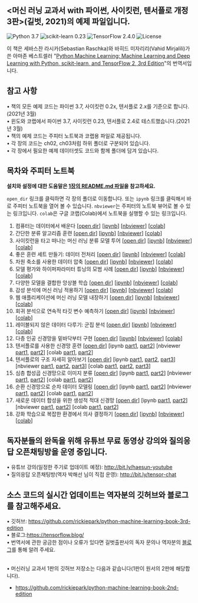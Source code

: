 ## <머신 러닝 교과서 with 파이썬, 사이킷런, 텐서플로 개정 3판>(길벗, 2021)의 예제 파일입니다.

![Python 3.7](https://img.shields.io/badge/Python-3.7-blue.svg?style=plastic)
![scikit-learn 0.23](https://img.shields.io/badge/scikit--learn-0.24.0-red.svg?style=plastic)
![TensorFlow 2.4.0](https://img.shields.io/badge/TensorFlow-2.4.0-orange.svg?style=plastic)
![License](https://img.shields.io/badge/Code%20License-MIT-blue.svg?style=plastic)


이 책은 세바스찬 라시카(Sebastian Raschka)와 바히드 미자리리(Vahid Mirjalili)가 쓴 아마존 베스트셀러 "[Python Machine Learning: Machine Learning and Deep Learning with Python, scikit-learn, and TensorFlow 2, 3rd Edition](https://www.amazon.com/Python-Machine-Learning-scikit-learn-TensorFlow/dp/1789955750/)"의 번역서입니다.

## 참고 사항

• 책의 모든 예제 코드는 파이썬 3.7, 사이킷런 0.2x, 텐서플로 2.x를 기준으로 합니다.(2021년 3월) </br>
• 윈도와 코랩에서 파이썬 3.7, 사이킷런 0.23, 텐서플로 2.4로 테스트했습니다.(2021년 3월)</br>
• 책의 예제 코드는 주피터 노트북과 코랩용 파일로 제공됩니다.</br>
• 각 장의 코드는 ch02, ch03처럼 하위 폴더로 구분되어 있습니다.</br>
• 각 장에서 필요한 예제 데이터셋도 코드와 함께 폴더에 담겨 있습니다.</br>

## 목차와 주피터 노트북

**설치와 설정에 대한 도움말은 [1장의 README.md 파일](ch01/README.md)을 참고하세요.**

`open_dir` 링크를 클릭하면 각 장의 폴더로 이동합니다. 또는 `ipynb` 링크를 클릭해서 바로 주피터 노트북을 열어 볼 수 있습니다. `nbviewer`는 주피터의 노트북 뷰어로 볼 수 있는 링크입니다. `colab`은 구글 코랩(Colab)에서 노트북을 실행할 수 있는 링크입니다.

1. 컴퓨터는 데이터에서 배운다 [[open dir](./ch01)] [[ipynb](./ch01/ch01.ipynb)] [[nbviewer](https://nbviewer.jupyter.org/github/rickiepark/python-machine-learning-book-3rd-edition/blob/master/ch01/ch01.ipynb)] [[colab](https://colab.research.google.com/github/rickiepark/python-machine-learning-book-3rd-edition/blob/master/ch01/ch01.ipynb)]
2. 간단한 분류 알고리즘 훈련 [[open dir](./ch02)] [[ipynb](./ch02/ch02.ipynb)] [[nbviewer](https://nbviewer.jupyter.org/github/rickiepark/python-machine-learning-book-3rd-edition/blob/master/ch02/ch02.ipynb)] [[colab](https://colab.research.google.com/github/rickiepark/python-machine-learning-book-3rd-edition/blob/master/ch02/ch02.ipynb)]
3. 사이킷런을 타고 떠나는 머신 러닝 분류 모델 투어 [[open dir](./ch03)] [[ipynb](./ch03/ch03.ipynb)] [[nbviewer](https://nbviewer.jupyter.org/github/rickiepark/python-machine-learning-book-3rd-edition/blob/master/ch03/ch03.ipynb)] [[colab](https://colab.research.google.com/github/rickiepark/python-machine-learning-book-3rd-edition/blob/master/ch03/ch03.ipynb)]
4. 좋은 훈련 세트 만들기: 데이터 전처리 [[open dir](./ch04)] [[ipynb](./ch04/ch04.ipynb)] [[nbviewer](https://nbviewer.jupyter.org/github/rickiepark/python-machine-learning-book-3rd-edition/blob/master/ch04/ch04.ipynb)] [[colab](https://colab.research.google.com/github/rickiepark/python-machine-learning-book-3rd-edition/blob/master/ch04/ch04.ipynb)]
5. 차원 축소를 사용한 데이터 압축 [[open dir](./ch05)] [[ipynb](./ch05/ch05.ipynb)] [[nbviewer](https://nbviewer.jupyter.org/github/rickiepark/python-machine-learning-book-3rd-edition/blob/master/ch05/ch05.ipynb)] [[colab](https://colab.research.google.com/github/rickiepark/python-machine-learning-book-3rd-edition/blob/master/ch05/ch05.ipynb)]
6. 모델 평가와 하이퍼파라미터 튜닝의 모범 사례 [[open dir](./ch06)] [[ipynb](./ch06/ch06.ipynb)] [[nbviewer](https://nbviewer.jupyter.org/github/rickiepark/python-machine-learning-book-3rd-edition/blob/master/ch06/ch06.ipynb)] [[colab](https://colab.research.google.com/github/rickiepark/python-machine-learning-book-3rd-edition/blob/master/ch06/ch06.ipynb)]
7. 다양한 모델을 결합한 앙상블 학습 [[open dir](./ch07)] [[ipynb](./ch07/ch07.ipynb)] [[nbviewer](https://nbviewer.jupyter.org/github/rickiepark/python-machine-learning-book-3rd-edition/blob/master/ch07/ch07.ipynb)] [[colab](https://colab.research.google.com/github/rickiepark/python-machine-learning-book-3rd-edition/blob/master/ch07/ch07.ipynb)]
8. 감성 분석에 머신 러닝 적용하기 [[open dir](./ch08)] [[ipynb](./ch08/ch08.ipynb)] [[nbviewer](https://nbviewer.jupyter.org/github/rickiepark/python-machine-learning-book-3rd-edition/blob/master/ch08/ch08.ipynb)] [[colab](https://colab.research.google.com/github/rickiepark/python-machine-learning-book-3rd-edition/blob/master/ch08/ch08.ipynb)]
9. 웹 애플리케이션에 머신 러닝 모델 내장하기 [[open dir](./ch09)] [[ipynb](./ch09/ch09.ipynb)] [[nbviewer](https://nbviewer.jupyter.org/github/rickiepark/python-machine-learning-book-3rd-edition/blob/master/ch09/ch09.ipynb)] [[colab](https://colab.research.google.com/github/rickiepark/python-machine-learning-book-3rd-edition/blob/master/ch09/ch09.ipynb)]
10. 회귀 분석으로 연속적 타깃 변수 예측하기 [[open dir](./ch10)] [[ipynb](./ch10/ch10.ipynb)] [[nbviewer](https://nbviewer.jupyter.org/github/rickiepark/python-machine-learning-book-3rd-edition/blob/master/ch10/ch10.ipynb)] [[colab](https://colab.research.google.com/github/rickiepark/python-machine-learning-book-3rd-edition/blob/master/ch10/ch10.ipynb)]
11. 레이블되지 않은 데이터 다루기: 군집 분석 [[open dir](./ch11)] [[ipynb](./ch11/ch11.ipynb)] [[nbviewer](https://nbviewer.jupyter.org/github/rickiepark/python-machine-learning-book-3rd-edition/blob/master/ch11/ch11.ipynb)] [[colab](https://colab.research.google.com/github/rickiepark/python-machine-learning-book-3rd-edition/blob/master/ch11/ch11.ipynb)]
12. 다층 인공 신경망을 밑바닥부터 구현 [[open dir](./ch12)] [[ipynb](./ch12/ch12.ipynb)] [[nbviewer](https://nbviewer.jupyter.org/github/rickiepark/python-machine-learning-book-3rd-edition/blob/master/ch12/ch12.ipynb)] [[colab](https://colab.research.google.com/github/rickiepark/python-machine-learning-book-3rd-edition/blob/master/ch12/ch12.ipynb)]
13. 텐서플로를 사용한 신경망 훈련 [[open dir](./ch13)] [ipynb [part1](./ch13/ch13_part1.ipynb), [part2](./ch13/ch13_part2.ipynb)] [nbviewer [part1](https://nbviewer.jupyter.org/github/rickiepark/python-machine-learning-book-3rd-edition/blob/master/ch13/ch13_part1.ipynb), [part2](https://nbviewer.jupyter.org/github/rickiepark/python-machine-learning-book-3rd-edition/blob/master/ch13/ch13_part2.ipynb)] [colab [part1](https://colab.research.google.com/github/rickiepark/python-machine-learning-book-3rd-edition/blob/master/ch13/ch13_part1.ipynb), [part2](https://colab.research.google.com/github/rickiepark/python-machine-learning-book-3rd-edition/blob/master/ch13/ch13_part2.ipynb)]
14. 텐서플로의 구조 자세히 알아보기 [[open dir](./ch14)] [ipynb [part1](./ch14/ch14_part1.ipynb), [part2](./ch14/ch14_part2.ipynb), [part3](./ch14/ch14_part3.ipynb)]
[nbviewer [part1](https://nbviewer.jupyter.org/github/rickiepark/python-machine-learning-book-3rd-edition/blob/master/ch14/ch14_part1.ipynb), [part2](https://nbviewer.jupyter.org/github/rickiepark/python-machine-learning-book-3rd-edition/blob/master/ch14/ch14_part2.ipynb), [part3](https://nbviewer.jupyter.org/github/rickiepark/python-machine-learning-book-3rd-edition/blob/master/ch14/ch14_part3.ipynb)]
[colab [part1](https://colab.research.google.com/github/rickiepark/python-machine-learning-book-3rd-edition/blob/master/ch14/ch14_part1.ipynb), [part2](https://colab.research.google.com/github/rickiepark/python-machine-learning-book-3rd-edition/blob/master/ch14/ch14_part2.ipynb), [part3](https://colab.research.google.com/github/rickiepark/python-machine-learning-book-3rd-edition/blob/master/ch14/ch14_part3.ipynb)]
15. 심층 합성곱 신경망으로 이미지 분류 [[open dir](./ch15)] [ipynb [part1](./ch15/ch15_part1.ipynb), [part2](./ch15/ch15_part2.ipynb)]
[nbviewer [part1](https://nbviewer.jupyter.org/github/rickiepark/python-machine-learning-book-3rd-edition/blob/master/ch15/ch15_part1.ipynb), [part2](https://nbviewer.jupyter.org/github/rickiepark/python-machine-learning-book-3rd-edition/blob/master/ch15/ch15_part2.ipynb)]
[colab [part1](https://colab.research.google.com/github/rickiepark/python-machine-learning-book-3rd-edition/blob/master/ch15/ch15_part1.ipynb), [part2](https://colab.research.google.com/github/rickiepark/python-machine-learning-book-3rd-edition/blob/master/ch15/ch15_part2.ipynb)]
16. 순환 신경망으로 순차 데이터 모델링 [[open dir](./ch16)] [ipynb [part1](./ch16/ch16_part1.ipynb), [part2](./ch16/ch16_part2.ipynb)]
[nbviewer [part1](https://nbviewer.jupyter.org/github/rickiepark/python-machine-learning-book-3rd-edition/blob/master/ch16/ch16_part1.ipynb), [part2](https://nbviewer.jupyter.org/github/rickiepark/python-machine-learning-book-3rd-edition/blob/master/ch16/ch16_part2.ipynb)]
[colab [part1](https://colab.research.google.com/github/rickiepark/python-machine-learning-book-3rd-edition/blob/master/ch16/ch16_part1.ipynb), [part2](https://colab.research.google.com/github/rickiepark/python-machine-learning-book-3rd-edition/blob/master/ch16/ch16_part2.ipynb)]
17. 새로운 데이터 합성을 위한 생성적 적대 신경망 [[open dir](./ch17)] [ipynb [part1](./ch17/ch17_part1.ipynb), [part2](./ch17/ch17_part2.ipynb)]
[nbviewer [part1](https://nbviewer.jupyter.org/github/rickiepark/python-machine-learning-book-3rd-edition/blob/master/ch17/ch17_part1.ipynb), [part2](https://nbviewer.jupyter.org/github/rickiepark/python-machine-learning-book-3rd-edition/blob/master/ch17/ch17_part2.ipynb)]
[colab [part1](https://colab.research.google.com/github/rickiepark/python-machine-learning-book-3rd-edition/blob/master/ch17/ch17_part1.ipynb), [part2](https://colab.research.google.com/github/rickiepark/python-machine-learning-book-3rd-edition/blob/master/ch17/ch17_part2.ipynb)]
18. 강화 학습으로 복잡한 환경에서 의사 결정하기 [[open dir](./ch18)] [[ipynb](./ch18/ch18.ipynb)] [[nbviewer](https://nbviewer.jupyter.org/github/rickiepark/python-machine-learning-book-3rd-edition/blob/master/ch18/ch18.ipynb)] [[colab](https://colab.research.google.com/github/rickiepark/python-machine-learning-book-3rd-edition/blob/master/ch18/ch18.ipynb)]

## 독자분들의 완독을 위해 유튜브 무료 동영상 강의와 질의응답 오픈채팅방을 운영 중입니다.

• 유튜브 강의(일정한 주기로 업데이트 예정): http://bit.ly/haesun-youtube </br>
• 질의응답 오픈채팅방(역자 박해선 님이 직접 운영): http://bit.ly/tensor-chat </br>

## 소스 코드의 실시간 업데이트는 역자분의 깃허브와 블로그를 참고해주세요.

• 깃허브: https://github.com/rickiepark/python-machine-learning-book-3rd-edition </br>
• 블로그:https://tensorflow.blog/ </br>
• 번역서에 관한 궁금한 점이나 오류가 있다면 길벗출판사의 독자 문의나 역자분의 [블로그](http://bit.ly/2YGxYfQ)를 통해 알려 주세요. </br></br>

• 머신러닝 교과서 1판의 깃허브 저장소는 다음과 같습니다(1판이 원서의 2판에 해당합니다).

- https://github.com/rickiepark/python-machine-learning-book-2nd-edition